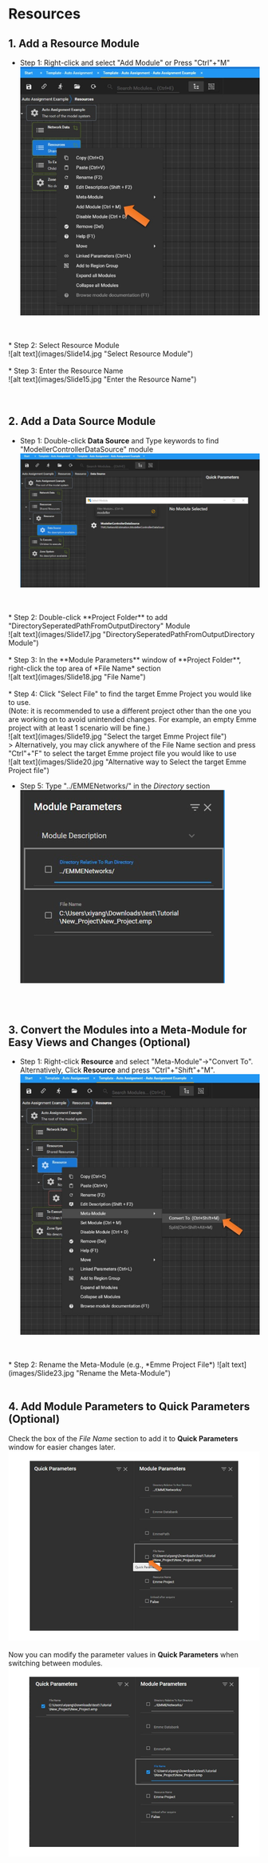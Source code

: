# **Resources**

## 1. Add a Resource Module
* Step 1: Right-click and select "Add Module" or Press "Ctrl"+"M"<br />
![alt text](images/Slide13.jpg "Add Module")
<br />
<br />
* Step 2: Select Resource Module<br />
![alt text](images/Slide14.jpg "Select Resource Module")
<br />
<br />
* Step 3: Enter the Resource Name<br />
![alt text](images/Slide15.jpg "Enter the Resource Name")
<br />
<br />
<br />

## 2. Add a Data Source Module
* Step 1: Double-click **Data Source** and Type keywords to find "ModellerControllerDataSource" module<br />
![alt text](images/Slide16.jpg "ModellerControllerDataSource Module")
<br />
<br />
* Step 2: Double-click **Project Folder** to add "DirectorySeperatedPathFromOutputDirectory" Module<br />
![alt text](images/Slide17.jpg "DirectorySeperatedPathFromOutputDirectory Module")
<br />
<br />
* Step 3: In the **Module Parameters** window of **Project Folder**, right-click the top area of *File Name* section<br />
![alt text](images/Slide18.jpg "File Name")
<br />
<br />
* Step 4: Click "Select File" to find the target Emme Project you would like to use. <br />(Note: it is recommended to use a different project other than the one you are working on to avoid unintended changes. For example, an empty Emme project with at least 1 scenario will be fine.)<br />
![alt text](images/Slide19.jpg "Select the target Emme Project file")
<br />
> Alternatively, you may click anywhere of the File Name section and press "Ctrl"+"F" to select the target Emme project file you would like to use<br />
![alt text](images/Slide20.jpg "Alternative way to Select the target Emme Project file")

* Step 5: Type "../EMMENetworks/" in the *Directory* section<br />
![alt text](images/Slide21.jpg "Directory")
<br />
<br />

## 3. Convert the Modules into a Meta-Module for Easy Views and Changes (Optional) 
* Step 1: Right-click **Resource** and select "Meta-Module"->"Convert To". Alternatively, Click **Resource** and press "Ctrl"+"Shift"+"M".<br />
![alt text](images/Slide22.jpg "Convert the Modules into a Meta-Module")
<br />
<br />
* Step 2: Rename the Meta-Module (e.g., *Emme Project File*)
![alt text](images/Slide23.jpg "Rename the Meta-Module")
<br />
<br />

## 4. Add Module Parameters to Quick Parameters (Optional)
Check the box of the *File Name* section to add it to **Quick Parameters** window for easier changes later.<br />
![alt text](images/Slide24.jpg "Add values to Quick Parameters")
<br />
<br />
Now you can modify the parameter values in **Quick Parameters** when switching between modules.
![alt text](images/Slide25.jpg "Values in Quick Parameters")



